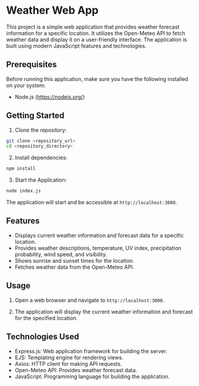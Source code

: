 # Weather Web App

This project is a simple web application that provides weather forecast information for a specific location. It utilizes the Open-Meteo API to fetch weather data and display it on a user-friendly interface. The application is built using modern JavaScript features and technologies.

## Prerequisites

Before running this application, make sure you have the following installed on your system:

- Node.js (https://nodejs.org/)

## Getting Started

1. Clone the repository:

```bash
git clone <repository_url>
cd <repository_directory>
```

2. Install dependencies:

```bash
npm install
```

3. Start the Application:

```bash
node index.js
```

The application will start and be accessible at `http://localhost:3000`.

## Features

- Displays current weather information and forecast data for a specific location.
- Provides weather descriptions, temperature, UV index, precipitation probability, wind speed, and visibility.
- Shows sunrise and sunset times for the location.
- Fetches weather data from the Open-Meteo API.

## Usage

1. Open a web browser and navigate to `http://localhost:3000`.

2. The application will display the current weather information and forecast for the specified location.

## Technologies Used

- Express.js: Web application framework for building the server.
- EJS: Templating engine for rendering views.
- Axios: HTTP client for making API requests.
- Open-Meteo API: Provides weather forecast data.
- JavaScript: Programming language for building the application.

